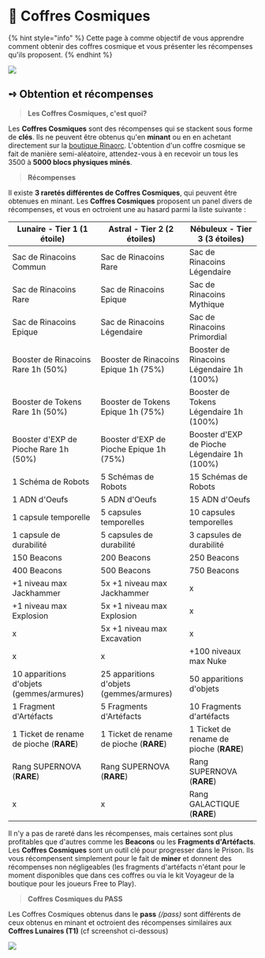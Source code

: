 # 🎰 Coffres Cosmiques

{% hint style="info" %}
Cette page à comme objectif de vous apprendre comment obtenir des coffres cosmique et vous présenter les récompenses qu'ils proposent.
{% endhint %}

![](../ressources/coffre\_cosmique2.png)

## **➺** Obtention et récompenses

> **Les Coffres Cosmiques, c'est quoi?**

Les **Coffres Cosmiques** sont des récompenses qui se stackent sous forme de **clés**. Ils ne peuvent être obtenus qu'en **minant** ou en en achetant directement sur la [boutique Rinaorc](https://store.rinaorc.com/). L'obtention d'un coffre cosmique se fait de manière semi-aléatoire, attendez-vous à en recevoir un tous les 3500 à **5000 blocs physiques minés**.

> **Récompenses**

Il existe **3 raretés différentes de Coffres Cosmiques**, qui peuvent être obtenues en minant.
Les **Coffres Cosmiques** proposent un panel divers de récompenses, et vous en octroient une au hasard parmi la liste suivante :

| Lunaire - Tier 1 (1 étoile)              | Astral - Tier 2 (2 étoiles)              | Nébuleux - Tier 3 (3 étoiles)                |
| ---------------------------------------- |------------------------------------------|----------------------------------------------|
| Sac de Rinacoins Commun                  | Sac de Rinacoins Rare                    | Sac de Rinacoins Légendaire                  |
| Sac de Rinacoins Rare                    | Sac de Rinacoins Epique                  | Sac de Rinacoins Mythique                    |
| Sac de Rinacoins Epique                  | Sac de Rinacoins Légendaire              | Sac de Rinacoins Primordial                  |
| Booster de Rinacoins Rare 1h (50%)       | Booster de Rinacoins Epique 1h (75%)     | Booster de Rinacoins Légendaire 1h (100%)    |
| Booster de Tokens Rare 1h (50%)          | Booster de Tokens Epique 1h (75%)        | Booster de Tokens Légendaire 1h (100%)       |
| Booster d'EXP de Pioche Rare 1h (50%)    | Booster d'EXP de Pioche Epique 1h (75%)  | Booster d'EXP de Pioche Légendaire 1h (100%) |
| 1 Schéma de Robots                       | 5 Schémas de Robots                      | 15 Schémas de Robots                         |
| 1 ADN d'Oeufs                            | 5 ADN d'Oeufs                            | 15 ADN d'Oeufs                               |
| 1 capsule temporelle                     | 5 capsules temporelles                   | 10 capsules temporelles                      |
| 1 capsule de durabilité                  | 5 capsules de durabilité                 | 3 capsules de durabilité                     |
| 150 Beacons                              | 200 Beacons                              | 250 Beacons                                  |
| 400 Beacons                              | 500 Beacons                              | 750 Beacons                                  |
| +1 niveau max Jackhammer                 | 5x +1 niveau max Jackhammer              | x                                            |
| +1 niveau max Explosion                  | 5x +1 niveau max Explosion               | x                                            |
| x                                        | 5x +1 niveau max Excavation              | x                                            |
| x                                        | x                                        | +100 niveaux max Nuke                        |
| 10 apparitions d'objets (gemmes/armures) | 25 apparitions d'objets (gemmes/armures) | 50 apparitions d'objets                      |
| 1 Fragment d'Artéfacts                   | 5 Fragments d'Artéfacts                  | 10 Fragments d'artéfacts                     |
| 1 Ticket de rename de pioche (**RARE**)  | 1 Ticket de rename de pioche (**RARE**)  | 1 Ticket de rename de pioche (**RARE**)      |
| Rang SUPERNOVA (**RARE**)                | Rang SUPERNOVA (**RARE**)                | Rang SUPERNOVA (**RARE**)                    |
| x                                        | x                                        | Rang GALACTIQUE (**RARE**)                   |

Il n'y a pas de rareté dans les récompenses, mais certaines sont plus profitables que d'autres comme les **Beacons** ou les **Fragments d'Artéfacts**. Les **Coffres Cosmiques** sont un outil clé pour progresser dans le Prison. Ils vous récompensent simplement pour le fait de **miner** et donnent des récompenses non négligeables (les fragments d'artéfacts n'étant pour le moment disponibles que dans ces coffres ou via le kit Voyageur de la boutique pour les joueurs Free to Play).

> **Coffres Cosmiques du PASS**

Les Coffres Cosmiques obtenus dans le **pass** *(/pass)* sont différents de ceux obtenus en minant et octroient des récompenses similaires aux **Coffres Lunaires (T1)** (cf screenshot ci-dessous)

![](../ressources/ouverture\_coffres.gif)

